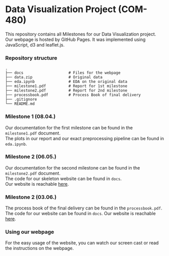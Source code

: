 # Data Visualization Project (COM-480)

This repository contains all Milestones for our Data Visualization project.
Our webpage is hosted by GitHub Pages. It was implemented using JavaScript, d3 and leaflet.js.

### Repository structure
    .
    ├── docs                    # Files for the webpage 
    ├── data.zip                # Original data
    ├── eda.ipynb               # EDA on the original data
    ├── milestone1.pdf          # Report for 1st milestone
    ├── milestone2.pdf          # Report for 2nd milestone
    ├── processbook.pdf         # Process Book of final delivery
    ├── .gitignore
    └── README.md

### Milestone 1 (08.04.)

Our documentation for the first milestone can be found in the `milestone1.pdf` document.  
The plots in our report and our exact preprocessing pipeline can be found in `eda.ipynb`. 

### Milestone 2 (06.05.)

Our documentation for the second milestone can be found in the `milestone2.pdf` document.  
The code for our skeleton website can be found in `docs`.  
Our website is reachable [here](https://com-480-data-visualization.github.io/datavis-project-2022-bottas/).

### Milestone 2 (03.06.)

The process book of the final delivery can be found in the `processbook.pdf`.
The code for our website can be found in `docs`.
Our website is reachable [here](https://com-480-data-visualization.github.io/datavis-project-2022-bottas/).

### Using our webpage

For the easy usage of the website, you can watch our screen cast or read the instructions on the webpage.


